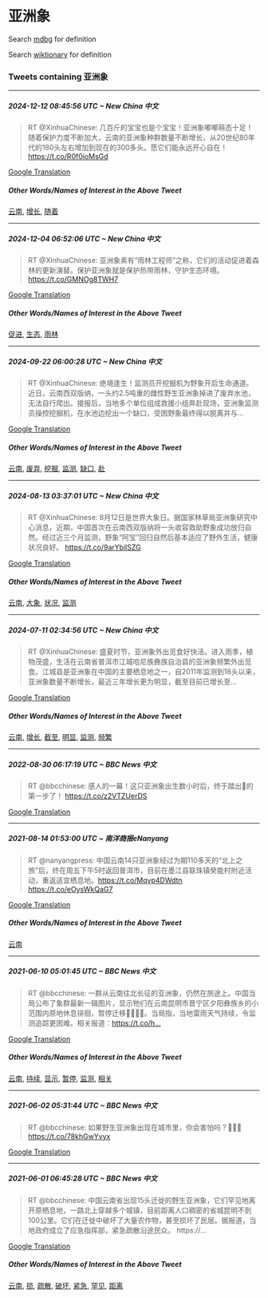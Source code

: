 # 亚洲象

Search [mdbg](https://www.mdbg.net/chinese/dictionary?page=worddict&wdrst=0&wdqb=亚洲象) for definition

Search [wiktionary](https://en.wiktionary.org/wiki/亚洲象) for definition

### Tweets containing 亚洲象

___
##### 2024-12-12 08:45:56 UTC ~ New China 中文
> RT @XinhuaChinese: 几百斤的宝宝也是个宝宝！亚洲象嘟嘟萌态十足！随着保护力度不断加大，云南的亚洲象种群数量不断增长，从20世纪80年代的180头左右增加到现在的300多头。愿它们能永远开心自在！ https://t.co/R0f0ioMsGd

[Google Translation](https://translate.google.com/?hi=en&tab=TT&sl=zh-CN&tl=en&op=translate&text=RT+%40XinhuaChinese%3A+%E5%87%A0%E7%99%BE%E6%96%A4%E7%9A%84%E5%AE%9D%E5%AE%9D%E4%B9%9F%E6%98%AF%E4%B8%AA%E5%AE%9D%E5%AE%9D%EF%BC%81%E4%BA%9A%E6%B4%B2%E8%B1%A1%E5%98%9F%E5%98%9F%E8%90%8C%E6%80%81%E5%8D%81%E8%B6%B3%EF%BC%81%E9%9A%8F%E7%9D%80%E4%BF%9D%E6%8A%A4%E5%8A%9B%E5%BA%A6%E4%B8%8D%E6%96%AD%E5%8A%A0%E5%A4%A7%EF%BC%8C%E4%BA%91%E5%8D%97%E7%9A%84%E4%BA%9A%E6%B4%B2%E8%B1%A1%E7%A7%8D%E7%BE%A4%E6%95%B0%E9%87%8F%E4%B8%8D%E6%96%AD%E5%A2%9E%E9%95%BF%EF%BC%8C%E4%BB%8E20%E4%B8%96%E7%BA%AA80%E5%B9%B4%E4%BB%A3%E7%9A%84180%E5%A4%B4%E5%B7%A6%E5%8F%B3%E5%A2%9E%E5%8A%A0%E5%88%B0%E7%8E%B0%E5%9C%A8%E7%9A%84300%E5%A4%9A%E5%A4%B4%E3%80%82%E6%84%BF%E5%AE%83%E4%BB%AC%E8%83%BD%E6%B0%B8%E8%BF%9C%E5%BC%80%E5%BF%83%E8%87%AA%E5%9C%A8%EF%BC%81+https%3A%2F%2Ft.co%2FR0f0ioMsGd)
##### Other Words/Names of Interest in the Above Tweet
[云南](云南.md), [增长](增长.md), [随着](随着.md)
___
##### 2024-12-04 06:52:06 UTC ~ New China 中文
> RT @XinhuaChinese: 亚洲象素有“雨林工程师”之称，它们的活动促进着森林的更新演替。保护亚洲象就是保护热带雨林，守护生态环境。 https://t.co/GMNOg8TWH7

[Google Translation](https://translate.google.com/?hi=en&tab=TT&sl=zh-CN&tl=en&op=translate&text=RT+%40XinhuaChinese%3A+%E4%BA%9A%E6%B4%B2%E8%B1%A1%E7%B4%A0%E6%9C%89%E2%80%9C%E9%9B%A8%E6%9E%97%E5%B7%A5%E7%A8%8B%E5%B8%88%E2%80%9D%E4%B9%8B%E7%A7%B0%EF%BC%8C%E5%AE%83%E4%BB%AC%E7%9A%84%E6%B4%BB%E5%8A%A8%E4%BF%83%E8%BF%9B%E7%9D%80%E6%A3%AE%E6%9E%97%E7%9A%84%E6%9B%B4%E6%96%B0%E6%BC%94%E6%9B%BF%E3%80%82%E4%BF%9D%E6%8A%A4%E4%BA%9A%E6%B4%B2%E8%B1%A1%E5%B0%B1%E6%98%AF%E4%BF%9D%E6%8A%A4%E7%83%AD%E5%B8%A6%E9%9B%A8%E6%9E%97%EF%BC%8C%E5%AE%88%E6%8A%A4%E7%94%9F%E6%80%81%E7%8E%AF%E5%A2%83%E3%80%82+https%3A%2F%2Ft.co%2FGMNOg8TWH7)
##### Other Words/Names of Interest in the Above Tweet
[促进](促进.md), [生态](生态.md), [雨林](雨林.md)
___
##### 2024-09-22 06:00:28 UTC ~ New China 中文
> RT @XinhuaChinese: 绝境逢生！监测员开挖掘机为野象开启生命通道。近日，云南西双版纳，一头约2.5吨重的雌性野生亚洲象掉进了废弃水池，无法自行爬出。接报后，当地多个单位组成救援小组奔赴现场，亚洲象监测员操控挖掘机，在水池边挖出一个缺口，受困野象最终得以脱离并与…

[Google Translation](https://translate.google.com/?hi=en&tab=TT&sl=zh-CN&tl=en&op=translate&text=RT+%40XinhuaChinese%3A+%E7%BB%9D%E5%A2%83%E9%80%A2%E7%94%9F%EF%BC%81%E7%9B%91%E6%B5%8B%E5%91%98%E5%BC%80%E6%8C%96%E6%8E%98%E6%9C%BA%E4%B8%BA%E9%87%8E%E8%B1%A1%E5%BC%80%E5%90%AF%E7%94%9F%E5%91%BD%E9%80%9A%E9%81%93%E3%80%82%E8%BF%91%E6%97%A5%EF%BC%8C%E4%BA%91%E5%8D%97%E8%A5%BF%E5%8F%8C%E7%89%88%E7%BA%B3%EF%BC%8C%E4%B8%80%E5%A4%B4%E7%BA%A62.5%E5%90%A8%E9%87%8D%E7%9A%84%E9%9B%8C%E6%80%A7%E9%87%8E%E7%94%9F%E4%BA%9A%E6%B4%B2%E8%B1%A1%E6%8E%89%E8%BF%9B%E4%BA%86%E5%BA%9F%E5%BC%83%E6%B0%B4%E6%B1%A0%EF%BC%8C%E6%97%A0%E6%B3%95%E8%87%AA%E8%A1%8C%E7%88%AC%E5%87%BA%E3%80%82%E6%8E%A5%E6%8A%A5%E5%90%8E%EF%BC%8C%E5%BD%93%E5%9C%B0%E5%A4%9A%E4%B8%AA%E5%8D%95%E4%BD%8D%E7%BB%84%E6%88%90%E6%95%91%E6%8F%B4%E5%B0%8F%E7%BB%84%E5%A5%94%E8%B5%B4%E7%8E%B0%E5%9C%BA%EF%BC%8C%E4%BA%9A%E6%B4%B2%E8%B1%A1%E7%9B%91%E6%B5%8B%E5%91%98%E6%93%8D%E6%8E%A7%E6%8C%96%E6%8E%98%E6%9C%BA%EF%BC%8C%E5%9C%A8%E6%B0%B4%E6%B1%A0%E8%BE%B9%E6%8C%96%E5%87%BA%E4%B8%80%E4%B8%AA%E7%BC%BA%E5%8F%A3%EF%BC%8C%E5%8F%97%E5%9B%B0%E9%87%8E%E8%B1%A1%E6%9C%80%E7%BB%88%E5%BE%97%E4%BB%A5%E8%84%B1%E7%A6%BB%E5%B9%B6%E4%B8%8E%E2%80%A6)
##### Other Words/Names of Interest in the Above Tweet
[云南](云南.md), [废弃](废弃.md), [挖掘](挖掘.md), [监测](监测.md), [缺口](缺口.md), [赴](赴.md)
___
##### 2024-08-13 03:37:01 UTC ~ New China 中文
> RT @XinhuaChinese: 8月12日是世界大象日。据国家林草局亚洲象研究中心消息，近期，中国首次在云南西双版纳将一头收容救助野象成功放归自然。经过近三个月监测，野象“阿宝”回归自然后基本适应了野外生活，健康状况良好。 https://t.co/9arYbilSZG

[Google Translation](https://translate.google.com/?hi=en&tab=TT&sl=zh-CN&tl=en&op=translate&text=RT+%40XinhuaChinese%3A+8%E6%9C%8812%E6%97%A5%E6%98%AF%E4%B8%96%E7%95%8C%E5%A4%A7%E8%B1%A1%E6%97%A5%E3%80%82%E6%8D%AE%E5%9B%BD%E5%AE%B6%E6%9E%97%E8%8D%89%E5%B1%80%E4%BA%9A%E6%B4%B2%E8%B1%A1%E7%A0%94%E7%A9%B6%E4%B8%AD%E5%BF%83%E6%B6%88%E6%81%AF%EF%BC%8C%E8%BF%91%E6%9C%9F%EF%BC%8C%E4%B8%AD%E5%9B%BD%E9%A6%96%E6%AC%A1%E5%9C%A8%E4%BA%91%E5%8D%97%E8%A5%BF%E5%8F%8C%E7%89%88%E7%BA%B3%E5%B0%86%E4%B8%80%E5%A4%B4%E6%94%B6%E5%AE%B9%E6%95%91%E5%8A%A9%E9%87%8E%E8%B1%A1%E6%88%90%E5%8A%9F%E6%94%BE%E5%BD%92%E8%87%AA%E7%84%B6%E3%80%82%E7%BB%8F%E8%BF%87%E8%BF%91%E4%B8%89%E4%B8%AA%E6%9C%88%E7%9B%91%E6%B5%8B%EF%BC%8C%E9%87%8E%E8%B1%A1%E2%80%9C%E9%98%BF%E5%AE%9D%E2%80%9D%E5%9B%9E%E5%BD%92%E8%87%AA%E7%84%B6%E5%90%8E%E5%9F%BA%E6%9C%AC%E9%80%82%E5%BA%94%E4%BA%86%E9%87%8E%E5%A4%96%E7%94%9F%E6%B4%BB%EF%BC%8C%E5%81%A5%E5%BA%B7%E7%8A%B6%E5%86%B5%E8%89%AF%E5%A5%BD%E3%80%82+https%3A%2F%2Ft.co%2F9arYbilSZG)
##### Other Words/Names of Interest in the Above Tweet
[云南](云南.md), [大象](大象.md), [状况](状况.md), [监测](监测.md)
___
##### 2024-07-11 02:34:56 UTC ~ New China 中文
> RT @XinhuaChinese: 盛夏时节，亚洲象外出觅食好快活。进入雨季，植物茂盛，生活在云南省普洱市江城哈尼族彝族自治县的亚洲象频繁外出觅食。江城县是亚洲象在中国的主要栖息地之一，自2011年监测到18头以来，亚洲象数量不断增长，最近三年增长更为明显，截至目前已增长至…

[Google Translation](https://translate.google.com/?hi=en&tab=TT&sl=zh-CN&tl=en&op=translate&text=RT+%40XinhuaChinese%3A+%E7%9B%9B%E5%A4%8F%E6%97%B6%E8%8A%82%EF%BC%8C%E4%BA%9A%E6%B4%B2%E8%B1%A1%E5%A4%96%E5%87%BA%E8%A7%85%E9%A3%9F%E5%A5%BD%E5%BF%AB%E6%B4%BB%E3%80%82%E8%BF%9B%E5%85%A5%E9%9B%A8%E5%AD%A3%EF%BC%8C%E6%A4%8D%E7%89%A9%E8%8C%82%E7%9B%9B%EF%BC%8C%E7%94%9F%E6%B4%BB%E5%9C%A8%E4%BA%91%E5%8D%97%E7%9C%81%E6%99%AE%E6%B4%B1%E5%B8%82%E6%B1%9F%E5%9F%8E%E5%93%88%E5%B0%BC%E6%97%8F%E5%BD%9D%E6%97%8F%E8%87%AA%E6%B2%BB%E5%8E%BF%E7%9A%84%E4%BA%9A%E6%B4%B2%E8%B1%A1%E9%A2%91%E7%B9%81%E5%A4%96%E5%87%BA%E8%A7%85%E9%A3%9F%E3%80%82%E6%B1%9F%E5%9F%8E%E5%8E%BF%E6%98%AF%E4%BA%9A%E6%B4%B2%E8%B1%A1%E5%9C%A8%E4%B8%AD%E5%9B%BD%E7%9A%84%E4%B8%BB%E8%A6%81%E6%A0%96%E6%81%AF%E5%9C%B0%E4%B9%8B%E4%B8%80%EF%BC%8C%E8%87%AA2011%E5%B9%B4%E7%9B%91%E6%B5%8B%E5%88%B018%E5%A4%B4%E4%BB%A5%E6%9D%A5%EF%BC%8C%E4%BA%9A%E6%B4%B2%E8%B1%A1%E6%95%B0%E9%87%8F%E4%B8%8D%E6%96%AD%E5%A2%9E%E9%95%BF%EF%BC%8C%E6%9C%80%E8%BF%91%E4%B8%89%E5%B9%B4%E5%A2%9E%E9%95%BF%E6%9B%B4%E4%B8%BA%E6%98%8E%E6%98%BE%EF%BC%8C%E6%88%AA%E8%87%B3%E7%9B%AE%E5%89%8D%E5%B7%B2%E5%A2%9E%E9%95%BF%E8%87%B3%E2%80%A6)
##### Other Words/Names of Interest in the Above Tweet
[云南](云南.md), [增长](增长.md), [截至](截至.md), [明显](明显.md), [监测](监测.md), [频繁](频繁.md)
___
##### 2022-08-30 06:17:19 UTC ~ BBC News 中文
> RT @bbcchinese: 感人的一幕！这只亚洲象出生数小时后，终于踏出🐘的第一步了！ https://t.co/z2VTZUerDS

[Google Translation](https://translate.google.com/?hi=en&tab=TT&sl=zh-CN&tl=en&op=translate&text=RT+%40bbcchinese%3A+%E6%84%9F%E4%BA%BA%E7%9A%84%E4%B8%80%E5%B9%95%EF%BC%81%E8%BF%99%E5%8F%AA%E4%BA%9A%E6%B4%B2%E8%B1%A1%E5%87%BA%E7%94%9F%E6%95%B0%E5%B0%8F%E6%97%B6%E5%90%8E%EF%BC%8C%E7%BB%88%E4%BA%8E%E8%B8%8F%E5%87%BA%F0%9F%90%98%E7%9A%84%E7%AC%AC%E4%B8%80%E6%AD%A5%E4%BA%86%EF%BC%81+https%3A%2F%2Ft.co%2Fz2VTZUerDS)
___
##### 2021-08-14 01:53:00 UTC ~ 南洋商报eNanyang
> RT @nanyangpress: 中国云南14只亚洲象经过为期110多天的“北上之旅”后，终在周五下午5时返回普洱市，目前在墨江县联珠镇癸能村附近活动，重返适宜栖息地。https://t.co/Mqvp4DWdtn https://t.co/eOysWkQaG7

[Google Translation](https://translate.google.com/?hi=en&tab=TT&sl=zh-CN&tl=en&op=translate&text=RT+%40nanyangpress%3A+%E4%B8%AD%E5%9B%BD%E4%BA%91%E5%8D%9714%E5%8F%AA%E4%BA%9A%E6%B4%B2%E8%B1%A1%E7%BB%8F%E8%BF%87%E4%B8%BA%E6%9C%9F110%E5%A4%9A%E5%A4%A9%E7%9A%84%E2%80%9C%E5%8C%97%E4%B8%8A%E4%B9%8B%E6%97%85%E2%80%9D%E5%90%8E%EF%BC%8C%E7%BB%88%E5%9C%A8%E5%91%A8%E4%BA%94%E4%B8%8B%E5%8D%885%E6%97%B6%E8%BF%94%E5%9B%9E%E6%99%AE%E6%B4%B1%E5%B8%82%EF%BC%8C%E7%9B%AE%E5%89%8D%E5%9C%A8%E5%A2%A8%E6%B1%9F%E5%8E%BF%E8%81%94%E7%8F%A0%E9%95%87%E7%99%B8%E8%83%BD%E6%9D%91%E9%99%84%E8%BF%91%E6%B4%BB%E5%8A%A8%EF%BC%8C%E9%87%8D%E8%BF%94%E9%80%82%E5%AE%9C%E6%A0%96%E6%81%AF%E5%9C%B0%E3%80%82https%3A%2F%2Ft.co%2FMqvp4DWdtn+https%3A%2F%2Ft.co%2FeOysWkQaG7)
##### Other Words/Names of Interest in the Above Tweet
[云南](云南.md)
___
##### 2021-06-10 05:01:45 UTC ~ BBC News 中文
> RT @bbcchinese: 一群从云南往北长征的亚洲象，仍然在旅途上。中国当局公布了象群最新一辑图片，显示牠们在云南昆明市晋宁区夕阳彝族乡的小范围内原地休息徘徊，暂停迁移🐘🐘🐘💤。当局指，当地雷雨天气持续，令监测追踪更困难。相关报道：https://t.co/h…

[Google Translation](https://translate.google.com/?hi=en&tab=TT&sl=zh-CN&tl=en&op=translate&text=RT+%40bbcchinese%3A+%E4%B8%80%E7%BE%A4%E4%BB%8E%E4%BA%91%E5%8D%97%E5%BE%80%E5%8C%97%E9%95%BF%E5%BE%81%E7%9A%84%E4%BA%9A%E6%B4%B2%E8%B1%A1%EF%BC%8C%E4%BB%8D%E7%84%B6%E5%9C%A8%E6%97%85%E9%80%94%E4%B8%8A%E3%80%82%E4%B8%AD%E5%9B%BD%E5%BD%93%E5%B1%80%E5%85%AC%E5%B8%83%E4%BA%86%E8%B1%A1%E7%BE%A4%E6%9C%80%E6%96%B0%E4%B8%80%E8%BE%91%E5%9B%BE%E7%89%87%EF%BC%8C%E6%98%BE%E7%A4%BA%E7%89%A0%E4%BB%AC%E5%9C%A8%E4%BA%91%E5%8D%97%E6%98%86%E6%98%8E%E5%B8%82%E6%99%8B%E5%AE%81%E5%8C%BA%E5%A4%95%E9%98%B3%E5%BD%9D%E6%97%8F%E4%B9%A1%E7%9A%84%E5%B0%8F%E8%8C%83%E5%9B%B4%E5%86%85%E5%8E%9F%E5%9C%B0%E4%BC%91%E6%81%AF%E5%BE%98%E5%BE%8A%EF%BC%8C%E6%9A%82%E5%81%9C%E8%BF%81%E7%A7%BB%F0%9F%90%98%F0%9F%90%98%F0%9F%90%98%F0%9F%92%A4%E3%80%82%E5%BD%93%E5%B1%80%E6%8C%87%EF%BC%8C%E5%BD%93%E5%9C%B0%E9%9B%B7%E9%9B%A8%E5%A4%A9%E6%B0%94%E6%8C%81%E7%BB%AD%EF%BC%8C%E4%BB%A4%E7%9B%91%E6%B5%8B%E8%BF%BD%E8%B8%AA%E6%9B%B4%E5%9B%B0%E9%9A%BE%E3%80%82%E7%9B%B8%E5%85%B3%E6%8A%A5%E9%81%93%EF%BC%9Ahttps%3A%2F%2Ft.co%2Fh%E2%80%A6)
##### Other Words/Names of Interest in the Above Tweet
[云南](云南.md), [持续](持续.md), [显示](显示.md), [暂停](暂停.md), [监测](监测.md), [相关](相关.md)
___
##### 2021-06-02 05:31:44 UTC ~ BBC News 中文
> RT @bbcchinese: 如果野生亚洲象出现在城市里，你会害怕吗？🐘🐘🐘 https://t.co/78khGwYvyx

[Google Translation](https://translate.google.com/?hi=en&tab=TT&sl=zh-CN&tl=en&op=translate&text=RT+%40bbcchinese%3A+%E5%A6%82%E6%9E%9C%E9%87%8E%E7%94%9F%E4%BA%9A%E6%B4%B2%E8%B1%A1%E5%87%BA%E7%8E%B0%E5%9C%A8%E5%9F%8E%E5%B8%82%E9%87%8C%EF%BC%8C%E4%BD%A0%E4%BC%9A%E5%AE%B3%E6%80%95%E5%90%97%EF%BC%9F%F0%9F%90%98%F0%9F%90%98%F0%9F%90%98+https%3A%2F%2Ft.co%2F78khGwYvyx)
___
##### 2021-06-01 06:45:28 UTC ~ BBC News 中文
> RT @bbcchinese: 中国云南省出现15头迁徙的野生亚洲象，它们罕见地离开原栖息地，一路北上穿越多个城镇，目前距离人口稠密的省城昆明不到100公里。它们在迁徙中破坏了大量农作物，甚至损坏了民居。据报道，当地政府成立了应急指挥部，紧急疏散沿途民众。 https://…

[Google Translation](https://translate.google.com/?hi=en&tab=TT&sl=zh-CN&tl=en&op=translate&text=RT+%40bbcchinese%3A+%E4%B8%AD%E5%9B%BD%E4%BA%91%E5%8D%97%E7%9C%81%E5%87%BA%E7%8E%B015%E5%A4%B4%E8%BF%81%E5%BE%99%E7%9A%84%E9%87%8E%E7%94%9F%E4%BA%9A%E6%B4%B2%E8%B1%A1%EF%BC%8C%E5%AE%83%E4%BB%AC%E7%BD%95%E8%A7%81%E5%9C%B0%E7%A6%BB%E5%BC%80%E5%8E%9F%E6%A0%96%E6%81%AF%E5%9C%B0%EF%BC%8C%E4%B8%80%E8%B7%AF%E5%8C%97%E4%B8%8A%E7%A9%BF%E8%B6%8A%E5%A4%9A%E4%B8%AA%E5%9F%8E%E9%95%87%EF%BC%8C%E7%9B%AE%E5%89%8D%E8%B7%9D%E7%A6%BB%E4%BA%BA%E5%8F%A3%E7%A8%A0%E5%AF%86%E7%9A%84%E7%9C%81%E5%9F%8E%E6%98%86%E6%98%8E%E4%B8%8D%E5%88%B0100%E5%85%AC%E9%87%8C%E3%80%82%E5%AE%83%E4%BB%AC%E5%9C%A8%E8%BF%81%E5%BE%99%E4%B8%AD%E7%A0%B4%E5%9D%8F%E4%BA%86%E5%A4%A7%E9%87%8F%E5%86%9C%E4%BD%9C%E7%89%A9%EF%BC%8C%E7%94%9A%E8%87%B3%E6%8D%9F%E5%9D%8F%E4%BA%86%E6%B0%91%E5%B1%85%E3%80%82%E6%8D%AE%E6%8A%A5%E9%81%93%EF%BC%8C%E5%BD%93%E5%9C%B0%E6%94%BF%E5%BA%9C%E6%88%90%E7%AB%8B%E4%BA%86%E5%BA%94%E6%80%A5%E6%8C%87%E6%8C%A5%E9%83%A8%EF%BC%8C%E7%B4%A7%E6%80%A5%E7%96%8F%E6%95%A3%E6%B2%BF%E9%80%94%E6%B0%91%E4%BC%97%E3%80%82+https%3A%2F%2F%E2%80%A6)
##### Other Words/Names of Interest in the Above Tweet
[云南](云南.md), [损](损.md), [疏散](疏散.md), [破坏](破坏.md), [紧急](紧急.md), [罕见](罕见.md), [距离](距离.md)
